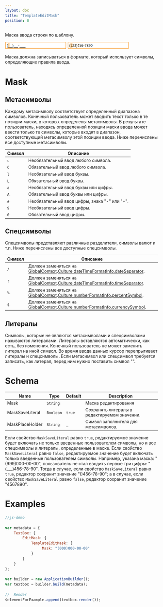 ```yaml
---
layout: doc
title: "TemplateEditMask"
position: 0
---
```


Маска ввода строки по шаблону.

![](../assets/TemplateEditMask_Ex_00.png) ![](../assets/TemplateEditMask_Ex_01.png)
   
Маска должна записываться в формате, который использует символы, определяющие правила ввода.

# Mask
   
## Метасимволы

Каждому метасимволу соответствует определенный диапазона символов. Конечный пользователь может вводить текст только в те позиции маски, в которых определены метасимволы. В результате пользователь, находясь определенной позиции маски ввода может ввести только те символы, которые входят в диапазон, соответствующий метасимволу этой позиции ввода. Ниже перечислены все доступные метасимволы.

Символ|Описание
------|--------
`c`|Необязательный ввод любого символа.
`C`|Обязательный ввод любого символа.
`l`|Необязательный ввод буквы.
`L`|Обязательный ввод буквы.
`a`|Необязательный ввод буквы или цифры.
`A`|Обязательный ввод буквы или цифры.
`#`|Необязательный ввод цифры, знака "-" или "+".
`9`|Необязательный ввод цифры.
`0`|Обязательный ввод цифры.
   
## Спецсимволы

Спецсимволы представляют различные разделители, символы валют и т.п. Ниже перечислены все доступные спецсимволы.

Символ|Описание
------|--------
`/`|Должен заменяться на [GlobalContext](../../GlobalContext/).[Culture.dateTimeFormatInfo.dateSeparator](../../Culture/Culture.dateTimeFormatInfo#dateseparator).
`:`|Должен заменяться на [GlobalContext](../../GlobalContext/).[Culture.dateTimeFormatInfo.timeSeparator](../../Culture/Culture.dateTimeFormatInfo#timeseparator).
`%`|Должен заменяться на [GlobalContext](../../GlobalContext/).[Culture.numberFormatInfo.percentSymbol](../../Culture/Culture.numberFormatInfo#percentsymbol).
`$`|Должен заменяться на [GlobalContext](../../GlobalContext/).[Culture.numberFormatInfo.currencySymbol](../../Culture/Culture.numberFormatInfo#currencysymbol).
   
## Литералы

Символы, которые не являются метасимволами и спецсимволами называются литералами. Литералы вставляются автоматически, как есть, без изменения. Конечный пользователь не может заменить литерал на иной символ. Во время ввода данных курсор перепрыгивает литералы и спецсимволы. Если метасимвол или спецсимвол требуется записать, как литерал, перед ним нужно поставить символ "\".

# Schema

Name|Type|Default|Description
----|----|-------|-----------
Mask|`String`||Маска редактирования
MaskSaveLiteral|`Boolean`|`true`|Сохранять литералы в редактируемом значении.
MaskPlaceHolder|`String`|`_`|Символ заполнителя для метасимволов.
  
Если свойство `MaskSaveLiteral` равно `true`, редактируемое значение будет включать не только введенные пользователем символы, но и все спецсимволы и литералы, определенные в маске. Если свойство `MaskSaveLiteral` равно `false`, редактируемое значение будет включать только введенные пользователем символы. 
Например, указана маска: "(999)000-00-00", пользователь не стал вводить первые три цифры: "(___)456-78-90". Тогда в случае, если свойство `MaskSaveLiteral` равно `true`, редактор сохранит значение "()456-78-90"; а в случае, если свойство `MaskSaveLiteral` равно `false`, редактор сохранит значение "4567890".
   
# Examples
   
```js
//js-demo

var metadata = {
    TextBox: {
        EditMask: {
            TemplateEditMask: {
                 Mask: "(000)000-00-00"
            }
        }
    }
};

var builder = new ApplicationBuilder();
var textbox = builder.build(metadata);

//  Render
$elementForExample.append(textbox.render());
```